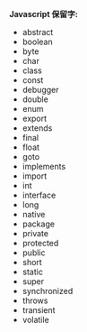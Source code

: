 **Javascript 保留字:**

- abstract
- boolean
- byte
- char
- class
- const
- debugger
- double
- enum
- export
- extends
- final
- float
- goto
- implements
- import
- int
- interface
- long
- native
- package
- private
- protected
- public
- short
- static
- super
- synchronized
- throws
- transient
- volatile
